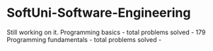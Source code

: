 # SoftUni-Software-Engineering
Still working on it. 
Programming basics - total problems solved - 179
Programming fundamentals - total problems solved - 
